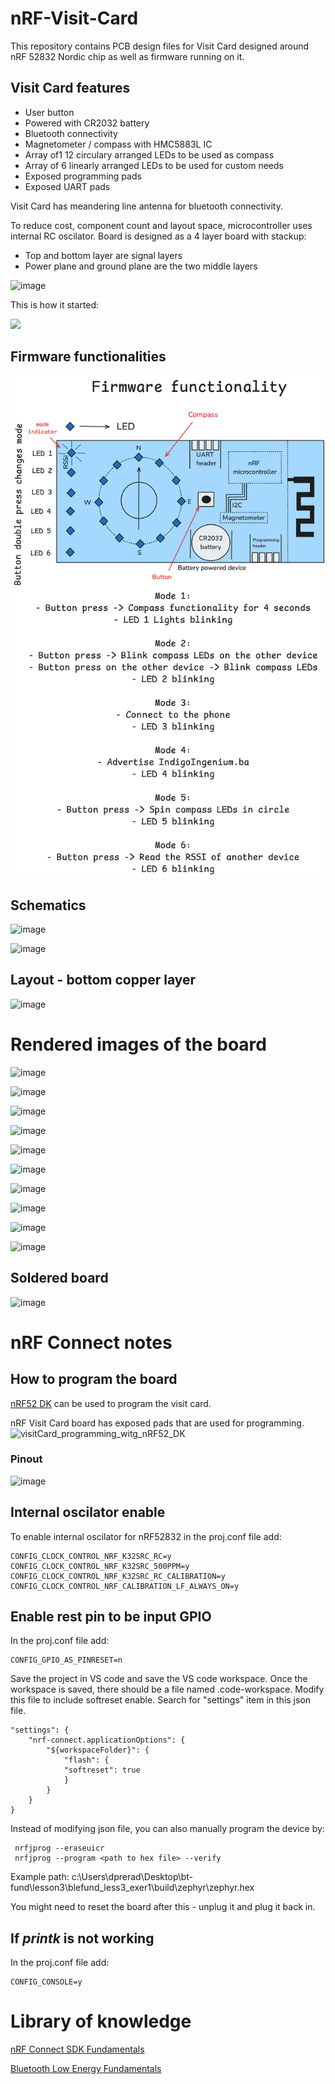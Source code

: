 # nRF-Visit-Card
This repository contains PCB design files for Visit Card designed around nRF 52832 Nordic chip as well as firmware running on it.

## Visit Card features
- User button
- Powered with CR2032 battery
- Bluetooth connectivity
- Magnetometer / compass with HMC5883L IC
- Array of1 12 circulary arranged LEDs to be used as compass
- Array of 6 linearly arranged LEDs to be used for custom needs
- Exposed programming pads
- Exposed UART pads

Visit Card has meandering line antenna for bluetooth connectivity.

To reduce cost, component count and layout space, microcontroller uses internal RC oscilator.
Board is designed as a 4 layer board with stackup:
- Top and bottom layer are signal layers
- Power plane and ground plane are the two middle layers

![image](https://github.com/user-attachments/assets/8589ff6a-9532-4c5c-9bc0-68de45dbeede)

This is how it started:

<img src="https://github.com/user-attachments/assets/11025395-a15e-4ba9-b2d4-a1033ff08f3d" width="300">

## Firmware functionalities
<img src="nRF_visitCard_firmware_functions.png" width="600">

## Schematics

![image](https://github.com/user-attachments/assets/44cbd81e-2d5b-4657-8ca4-7464be555d9f)

![image](https://github.com/user-attachments/assets/41059760-dbab-4f64-ac20-5e2e05677276)


## Layout - bottom copper layer

![image](https://github.com/user-attachments/assets/944f7d11-1d3f-49a6-a678-71cc5e9d8775)


# Rendered images of the board

![image](https://github.com/user-attachments/assets/ddf66f56-fcfb-4f65-b5bc-f648f18b45ca)

![image](https://github.com/user-attachments/assets/6245c739-601c-4fdf-a974-a043f2d8678f)


![image](https://github.com/user-attachments/assets/9695e5d8-12e0-4b5b-81b7-b206917b640f)


![image](https://github.com/user-attachments/assets/cd7313c1-e0a2-4602-803e-3325d0341923)


![image](https://github.com/user-attachments/assets/94b7cabe-fce5-4caa-a3c1-a3271ef415c1)


![image](https://github.com/user-attachments/assets/8956ef3f-d99e-4088-82a9-a7bc84e0e17b)


![image](https://github.com/user-attachments/assets/9c81f184-08eb-4778-8a4b-53350d1dd8d7)


![image](https://github.com/user-attachments/assets/79bf2153-890b-4bf6-9e1f-79c108f14d09)


![image](https://github.com/user-attachments/assets/8a80f6cd-471d-46ce-a88c-4ed48157790a)


![image](https://github.com/user-attachments/assets/4b402ca1-72bf-458c-afe3-039e21d39bda)


## Soldered board

![image](https://github.com/user-attachments/assets/8aa683d2-f650-419b-bce5-8ee3a23b7501)


# nRF Connect notes

## How to program the board

[nRF52 DK](https://www.nordicsemi.com/Products/Development-hardware/nRF52-DK) can be used to program the visit card. 

nRF Visit Card board has exposed pads that are used for programming.
![visitCard_programming_witg_nRF52_DK](https://github.com/user-attachments/assets/778b8e47-01ea-46b1-b14c-1322ab45e64c)

### Pinout

![image](https://github.com/user-attachments/assets/a7e94f38-904f-421a-b804-ea394c2b5d63)

## Internal oscilator enable

To enable internal oscilator for nRF52832 in the proj.conf file add:
````
CONFIG_CLOCK_CONTROL_NRF_K32SRC_RC=y
CONFIG_CLOCK_CONTROL_NRF_K32SRC_500PPM=y
CONFIG_CLOCK_CONTROL_NRF_K32SRC_RC_CALIBRATION=y
CONFIG_CLOCK_CONTROL_NRF_CALIBRATION_LF_ALWAYS_ON=y
````

## Enable rest pin to be input GPIO

In the proj.conf file add:
````
CONFIG_GPIO_AS_PINRESET=n
````

Save the project in VS code and save the VS code workspace. Once the workspace is saved, there should be a file named <workspace name>.code-workspace.
Modify this file to include softreset enable. Search for "settings" item in this json file.
````
"settings": {
	"nrf-connect.applicationOptions": {
		"${workspaceFolder}": {
			"flash": {
			"softreset": true
			}
		}
	}
}
````

Instead of modifying json file, you can also manually program the device by:
````
 nrfjprog --eraseuicr
 nrfjprog --program <path to hex file> --verify
````
 Example path: c:\Users\dprerad\Desktop\bt-fund\lesson3\blefund_less3_exer1\build\zephyr\zephyr.hex

 You might need to reset the board after this - unplug it and plug it back in.

## If _printk_ is not working
In the proj.conf file add:
````
CONFIG_CONSOLE=y
````
 # Library of knowledge

 [nRF Connect SDK Fundamentals](https://academy.nordicsemi.com/courses/nrf-connect-sdk-fundamentals/)
 
 [Bluetooth Low Energy Fundamentals](https://academy.nordicsemi.com/courses/bluetooth-low-energy-fundamentals/)
